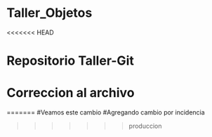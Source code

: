 # Taller_Objetos
<<<<<<< HEAD
# Repositorio Taller-Git
# Correccion al archivo
=======
#Veamos este cambio
#Agregando cambio por incidencia
>>>>>>> produccion
